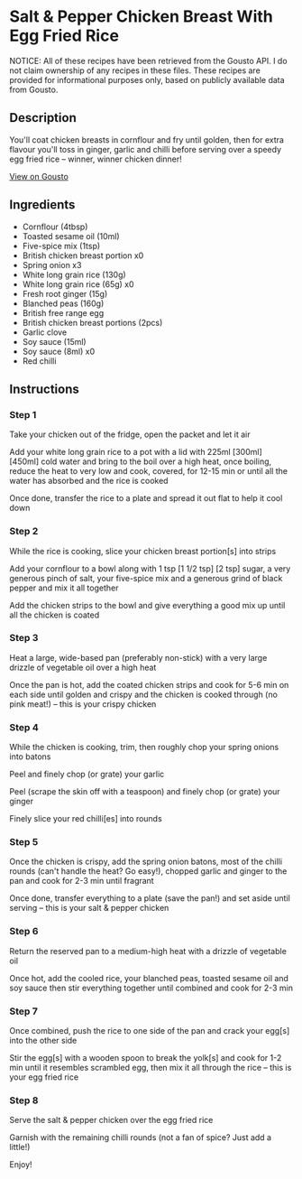 # Salt & Pepper Chicken Breast With Egg Fried Rice

NOTICE: All of these recipes have been retrieved from the Gousto API. I do not claim ownership of any recipes in these files. These recipes are provided for informational purposes only, based on publicly available data from Gousto.

## Description

You'll coat chicken breasts in cornflour and fry until golden, then for extra flavour you'll toss in ginger, garlic and chilli before serving over a speedy egg fried rice – winner, winner chicken dinner!

[View on Gousto](https://www.gousto.co.uk/recipes/cookbook/salt-pepper-chicken-breast-with-egg-fried-rice)

## Ingredients

- Cornflour (4tbsp)
- Toasted sesame oil (10ml)
- Five-spice mix (1tsp)
- British chicken breast portion x0
- Spring onion x3
- White long grain rice (130g)
- White long grain rice (65g) x0
- Fresh root ginger (15g)
- Blanched peas (160g)
- British free range egg
- British chicken breast portions (2pcs)
- Garlic clove
- Soy sauce (15ml)
- Soy sauce (8ml) x0
- Red chilli

## Instructions


### Step 1

Take your chicken out of the fridge, open the packet and let it air

Add your white long grain rice to a pot with a lid with 225ml <span class="text-purple">[300ml] </span><span class="text-danger">[450ml]</span> cold water and bring to the boil over a high heat, once boiling, reduce the heat to very low and cook, covered, for 12-15 min or until all the water has absorbed and the rice is cooked

Once done, transfer the rice to a plate and spread it out flat to help it cool down


### Step 2

While the rice is cooking, slice your chicken breast portion[s] into strips

Add your cornflour to a bowl along with 1 tsp <span class="text-purple">[1 1/2 tsp]<span class="text-danger"> </span>[2 tsp]</span> sugar, a very generous pinch of salt, your five-spice mix and a generous grind of black pepper and mix it all together

Add the chicken strips to the bowl and give everything a good mix up until all the chicken is coated


### Step 3

Heat a large, wide-based pan (preferably non-stick) with a very large drizzle of vegetable oil over a high heat

Once the pan is hot, add the coated chicken strips and cook for 5-6 min on each side until golden and crispy and the chicken is cooked through (no pink meat!) – this is your crispy chicken


### Step 4

While the chicken is cooking, trim, then roughly chop your spring onions into batons

Peel and finely chop (or grate) your garlic

Peel (scrape the skin off with a teaspoon) and finely chop (or grate) your ginger

Finely slice your red chilli[es] into rounds


### Step 5

Once the chicken is crispy, add the spring onion batons, most of the chilli rounds (can't handle the heat? Go easy!), chopped garlic and ginger to the pan and cook for 2-3 min until fragrant

Once done, transfer everything to a plate (save the pan!) and set aside until serving – this is your salt & pepper chicken


### Step 6

Return the reserved pan to a medium-high heat with a drizzle of vegetable oil

Once hot, add the cooled rice, your blanched peas, toasted sesame oil and soy sauce then stir everything together until combined and cook for 2-3 min


### Step 7

Once combined, push the rice to one side of the pan and crack your egg[s] into the other side

Stir the egg[s] with a wooden spoon to break the yolk[s] and cook for 1-2 min until it resembles scrambled egg, then mix it all through the rice – this is your egg fried rice

### Step 8

Serve the salt & pepper chicken over the egg fried rice

Garnish with the remaining chilli rounds (not a fan of spice? Just add a little!)

Enjoy!

